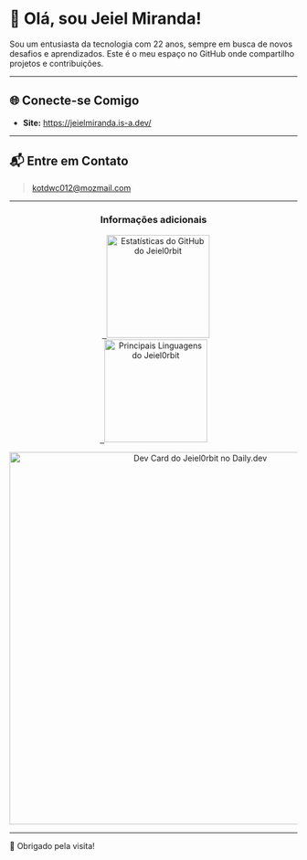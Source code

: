 # 👋 Olá, sou Jeiel Miranda!

Sou um entusiasta da tecnologia com 22 anos, sempre em busca de novos desafios e aprendizados. Este é o meu espaço no GitHub onde compartilho projetos e contribuições.

---

## 🌐 Conecte-se Comigo

* **Site:** <https://jeielmiranda.is-a.dev/>

---

## 📬 Entre em Contato

> kotdwc012@mozmail.com

---

<div align="center">
  <h3>Informações adicionais</h3>
    <a href="https://github.com/Jeiel0rbit">
    <img height="180em" src="https://github-readme-stats.vercel.app/api?username=Jeiel0rbit&show_icons=true&theme=dark&include_all_commits=true&count_private=true" alt="Estatísticas do GitHub do Jeiel0rbit"/> <br>
    <img height="180em" src="https://github-readme-stats.vercel.app/api/top-langs/?username=Jeiel0rbit&layout=compact&langs_count=7&theme=dark" alt="Principais Linguagens do Jeiel0rbit"/>

  <a href="https://app.daily.dev/jeiel0rbit"><img src="https://api.daily.dev/devcards/v2/DRypHCQwDNxABlQsVIPqX.png?type=wide&r=fc4" width="652" alt="Dev Card do Jeiel0rbit no Daily.dev"/></a>
</div>

---

🚀 Obrigado pela visita!
